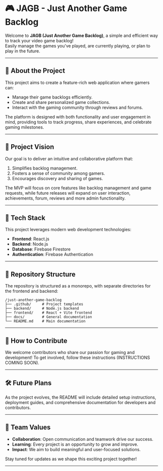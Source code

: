 # 🎮 JAGB - Just Another Game Backlog

Welcome to **JAGB (Just Another Game Backlog)**, a simple and efficient way to track your video game backlog!  
Easily manage the games you've played, are currently playing, or plan to play in the future.

---

## 📖 About the Project  
This project aims to create a feature-rich web application where gamers can:  
- Manage their game backlogs efficiently.  
- Create and share personalized game collections.  
- Interact with the gaming community through reviews and forums.  

The platform is designed with both functionality and user engagement in mind, providing tools to track progress, share experiences, and celebrate gaming milestones.  

---

## 🚀 Project Vision  
Our goal is to deliver an intuitive and collaborative platform that:  
1. Simplifies backlog management.  
2. Fosters a sense of community among gamers.  
3. Encourages discovery and sharing of games.  

The MVP will focus on core features like backlog management and game requests, while future releases will expand on user interaction, achievements, forum, reviews and more admin functionality.  

---

## 🔧 Tech Stack  
This project leverages modern web development technologies:  
- **Frontend**: React.js  
- **Backend**: Node.js  
- **Database**: Firebase Firestore  
- **Authentication**: Firebase Authentication  

---

## 📂 Repository Structure  
The repository is structured as a monorepo, with separate directories for the frontend and backend:
```plain text
/just-another-game-backlog
├── .github/     # Project templates
├── backend/     # Node.js backend
├── frontend/    # React + Vite frontend
├── docs/        # General documentation
└── README.md    # Main documentation
```

---

## 🎯 How to Contribute  
We welcome contributors who share our passion for gaming and development!
To get involved, follow these instructions (INSTRUCTIONS COMING SOON).

---

## 🛠 Future Plans  
As the project evolves, the README will include detailed setup instructions, deployment guides, and comprehensive documentation for developers and contributors.  

---

## 🤝 Team Values  
- **Collaboration**: Open communication and teamwork drive our success.  
- **Learning**: Every project is an opportunity to grow and improve.  
- **Impact**: We aim to build meaningful and user-focused solutions.  

Stay tuned for updates as we shape this exciting project together!  

---
